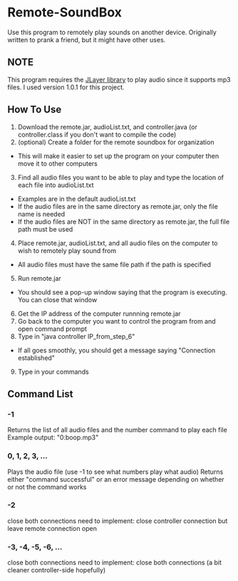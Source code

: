 # Remote-SoundBox
Use this program to remotely play sounds on another device. Originally written to prank a friend, but it might have other uses.

## NOTE
This program requires the [JLayer library](http://www.javazoom.net/javalayer/javalayer.html) to play audio since it supports mp3 files. I used version 1.0.1 for this project.

## How To Use
1. Download the remote.jar, audioList.txt, and controller.java (or controller.class if you don't want to compile the code)
2. (optional) Create a folder for the remote soundbox for organization
  * This will make it easier to set up the program on your computer then move it to other computers
3. Find all audio files you want to be able to play and type the location of each file into audioList.txt
  * Examples are in the default audioList.txt
  * If the audio files are in the same directory as remote.jar, only the file name is needed
  * If the audio files are NOT in the same directory as remote.jar, the full file path must be used
4. Place remote.jar, audioList.txt, and all audio files on the computer to wish to remotely play sound from
  * All audio files must have the same file path if the path is specified
5. Run remote.jar
  * You should see a pop-up window saying that the program is executing. You can close that window
6. Get the IP address of the computer runnning remote.jar
7. Go back to the computer you want to control the program from and open command prompt
8. Type in "java controller IP_from_step_6"
  * If all goes smoothly, you should get a message saying "Connection established"
9. Type in your commands

## Command List
### -1
Returns the list of all audio files and the number command to play each file
Example output: "0:boop.mp3"
### 0, 1, 2, 3, ...
Plays the audio file (use -1 to see what numbers play what audio)
Returns either "command successful" or an error message depending on whether or not the command works
### -2
close both connections
need to implement: close controller connection but leave remote connection open
### -3, -4, -5, -6, ...
close both connections
need to implement: close both connections (a bit cleaner controller-side hopefully)
